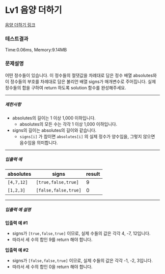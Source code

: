 # Lv1 음양 더하기
 [음양 더하기 링크](https://school.programmers.co.kr/learn/courses/30/lessons/76501)

### 테스트결과
 Time:0.06ms, Memory:9.14MB

### 문제설명
<p>어떤 정수들이 있습니다. 이 정수들의 절댓값을 차례대로 담은 정수 배열 absolutes와 이 정수들의 부호를 차례대로 담은 불리언 배열 signs가 매개변수로 주어집니다. 실제 정수들의 합을 구하여 return 하도록 solution 함수를 완성해주세요.</p>

<hr>

<h5>제한사항</h5>

<ul>
<li>absolutes의 길이는 1 이상 1,000 이하입니다.

<ul>
<li>absolutes의 모든 수는 각각 1 이상 1,000 이하입니다.</li>
</ul></li>
<li>signs의 길이는 absolutes의 길이와 같습니다.

<ul>
<li><code>signs[i]</code> 가 참이면 <code>absolutes[i]</code> 의 실제 정수가 양수임을, 그렇지 않으면 음수임을 의미합니다.</li>
</ul></li>
</ul>

<hr>

<h5>입출력 예</h5>
<table class="table">
<thead><tr>
    <th>absolutes</th>
    <th>signs</th>
    <th>result</th>
</tr>
</thead>
<tbody><tr>
    <td><code>[4,7,12]</code></td>
    <td><code>[true,false,true]</code></td>
    <td>9</td>
</tr>
<tr>
    <td><code>[1,2,3]</code></td>
    <td><code>[false,false,true]</code></td>
    <td>0</td>
</tr>
</tbody>
</table>
<hr>

<h5>입출력 예 설명</h5>

<p><strong>입출력 예 #1</strong></p>

<ul>
    <li>signs가 <code>[true,false,true]</code> 이므로, 실제 수들의 값은 각각 4, -7, 12입니다.</li>
    <li>따라서 세 수의 합인 9를 return 해야 합니다.</li>
</ul>

<p><strong>입출력 예 #2</strong></p>

<ul>
    <li>signs가 <code>[false,false,true]</code> 이므로, 실제 수들의 값은 각각 -1, -2, 3입니다.</li>
    <li>따라서 세 수의 합인 0을 return 해야 합니다.</li>
</ul>
